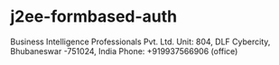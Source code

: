 # j2ee-formbased-auth


Business Intelligence Professionals Pvt. Ltd.
Unit: 804, DLF Cybercity, Bhubaneswar -751024, India
Phone: +919937566906 (office)
